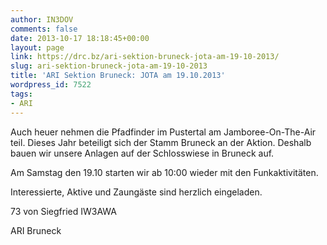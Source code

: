 ```yaml
---
author: IN3DOV
comments: false
date: 2013-10-17 18:18:45+00:00
layout: page
link: https://drc.bz/ari-sektion-bruneck-jota-am-19-10-2013/
slug: ari-sektion-bruneck-jota-am-19-10-2013
title: 'ARI Sektion Bruneck: JOTA am 19.10.2013'
wordpress_id: 7522
tags:
- ARI
---
```


Auch heuer nehmen die Pfadfinder im Pustertal am Jamboree-On-The-Air teil. Dieses Jahr beteiligt sich der Stamm Bruneck an der Aktion. Deshalb bauen wir unsere Anlagen auf der Schlosswiese in Bruneck auf.

Am Samstag den 19.10 starten wir ab 10:00 wieder mit den Funkaktivitäten.

Interessierte, Aktive und Zaungäste sind herzlich eingeladen.

73 von Siegfried IW3AWA

ARI Bruneck


